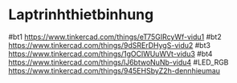 # Laptrinhthietbinhung
#bt1
https://www.tinkercad.com/things/eT75GIRcyWf-vidu1
#bt2
https://www.tinkercad.com/things/9dSRErDHygS-vidu2
#bt3
https://www.tinkercad.com/things/1gOClWUuWVt-vidu3
#bt4
https://www.tinkercad.com/things/lJ6btwoNuNb-vidu4
#LED_RGB
https://www.tinkercad.com/things/945EHSbyZ2h-dennhieumau
